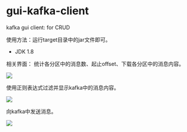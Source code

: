 # gui-kafka-client
kafka gui client: for CRUD

使用方法：运行target目录中的jar文件即可。


+ JDK 1.8

相关界面：
统计各分区中的消息数、起止offset、下载各分区中的消息内容。

<img src="https://raw.githubusercontent.com/wangshichun/gui-kafka-client/master/src/main/resources/kafka_message_count.png"/>

使用正则表达式过滤并显示kafka中的消息内容。

<img src="https://raw.githubusercontent.com/wangshichun/gui-kafka-client/master/src/main/resources/kafka_message_consume.png"/>


向kafka中发送消息。

<img src="https://raw.githubusercontent.com/wangshichun/gui-kafka-client/master/src/main/resources/kafka_message_send.png"/>
